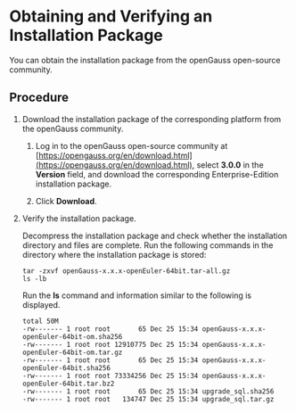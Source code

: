 # Obtaining and Verifying an Installation Package<a name="EN-US_TOPIC_0289899746"></a>

You can obtain the installation package from the openGauss open-source community.

## Procedure<a name="en-us_topic_0283136484_en-us_topic_0241802590_en-us_topic_0085434667_en-us_topic_0059782060_section62223956163549"></a>

1.  Download the installation package of the corresponding platform from the openGauss community.
    1.  Log in to the openGauss open-source community at  [https://opengauss.org/en/download.html](https://opengauss.org/en/download.html), select  **3.0.0**  in the  **Version**  field, and download the corresponding Enterprise-Edition installation package.

    2.  Click  **Download**.

2.  Verify the installation package.

    Decompress the installation package and check whether the installation directory and files are complete. Run the following commands in the directory where the installation package is stored:

    ```
    tar -zxvf openGauss-x.x.x-openEuler-64bit.tar-all.gz
    ls -lb
    ```

    Run the  **ls**  command and information similar to the following is displayed. 

    ```
    total 50M
    -rw------- 1 root root       65 Dec 25 15:34 openGauss-x.x.x-openEuler-64bit-om.sha256
    -rw------- 1 root root 12910775 Dec 25 15:34 openGauss-x.x.x-openEuler-64bit-om.tar.gz
    -rw------- 1 root root       65 Dec 25 15:34 openGauss-x.x.x-openEuler-64bit.sha256
    -rw------- 1 root root 73334256 Dec 25 15:34 openGauss-x.x.x-openEuler-64bit.tar.bz2
    -rw------- 1 root root       65 Dec 25 15:34 upgrade_sql.sha256
    -rw------- 1 root root   134747 Dec 25 15:34 upgrade_sql.tar.gz
    ```


